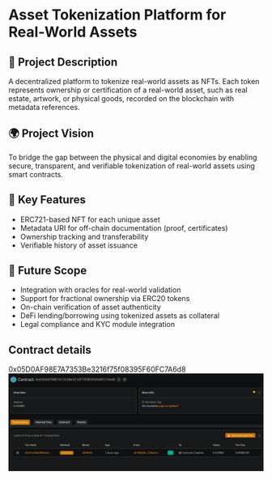 # Asset Tokenization Platform for Real-World Assets

## 📖 Project Description

A decentralized platform to tokenize real-world assets as NFTs. Each token represents ownership or certification of a real-world asset, such as real estate, artwork, or physical goods, recorded on the blockchain with metadata references.

## 🌍 Project Vision

To bridge the gap between the physical and digital economies by enabling secure, transparent, and verifiable tokenization of real-world assets using smart contracts.

## 🔑 Key Features

- ERC721-based NFT for each unique asset
- Metadata URI for off-chain documentation (proof, certificates)
- Ownership tracking and transferability
- Verifiable history of asset issuance

## 🚀 Future Scope

- Integration with oracles for real-world validation
- Support for fractional ownership via ERC20 tokens
- On-chain verification of asset authenticity
- DeFi lending/borrowing using tokenized assets as collateral
- Legal compliance and KYC module integration

## Contract details
0x05D0AF98E7A7353Be3216f75f08395F60FC7A6d8![alt text](image.png)